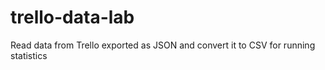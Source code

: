 # trello-data-lab
Read data from Trello exported as JSON and convert it to CSV for running statistics
